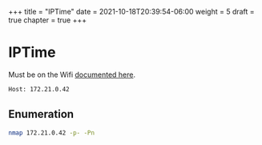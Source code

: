 +++
title = "IPTime"
date = 2021-10-18T20:39:54-06:00
weight = 5
draft = true
chapter = true
+++

# IPTime

Must be on the Wifi [documented here](/router-lab/).

```txt
Host: 172.21.0.42
```

## Enumeration

```bash
nmap 172.21.0.42 -p- -Pn
```
